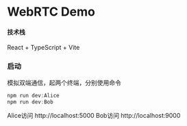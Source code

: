 # WebRTC Demo 


#### 技术栈 
React + TypeScript + Vite

### 启动
模拟双端通信，起两个终端，分别使用命令
```js
npm run dev:Alice
npm run dev:Bob
```
Alice访问 http://localhost:5000
Bob访问 http://localhost:9000

